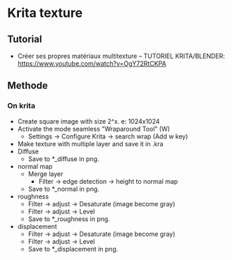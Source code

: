 # Krita texture


## Tutorial 
- Créer ses propres matériaux multitexture – TUTORIEL KRITA/BLENDER: https://www.youtube.com/watch?v=OgY72RtCKPA


## Methode

### On krita
- Create square image with size 2^x. e: 1024x1024
- Activate the mode seamless "Wraparound Tool" (W)
  - Settings -> Configure Krita -> search wrap (Add w key)
- Make texture with multiple layer and save it in .kra
- Diffuse
  - Save to *_diffuse in png.
- normal map
  - Merge layer
    - Filter -> edge detection -> height to normal map
  - Save to *_normal in png.
- roughness
  - Filter -> adjust -> Desaturate (image become gray)
  - Filter -> adjust -> Level
  - Save to *_roughness in png.
- displacement
  - Filter -> adjust -> Desaturate (image become gray)
  - Filter -> adjust -> Level
  - Save to *_displacement in png.
